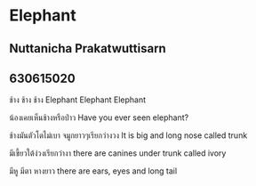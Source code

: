 # Elephant
## Nuttanicha Prakatwuttisarn
## 630615020

ช้าง ช้าง ช้าง 
Elephant Elephant Elephant

น้องเคยเห็นช้างหรือป่าว
Have you ever seen elephant?

ช้างมันตัวโตไม่เบา จมูกยาวๆเรียกว่างวง
It is big and long nose called trunk

มีเขี้ยวใต้ง่วงเรียกว่างา
there are canines under trunk called ivory

มีหู มีตา หางยาว
there are ears, eyes and long tail
